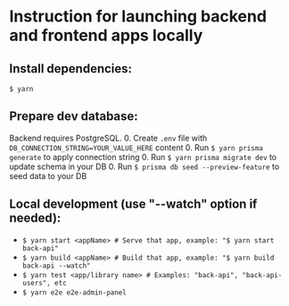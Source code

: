 # Instruction for launching backend and frontend apps locally

## Install dependencies:
`$ yarn`

## Prepare dev database:
Backend requires PostgreSQL. 
0. Create `.env` file with `DB_CONNECTION_STRING=YOUR_VALUE_HERE` content
0. Run `$ yarn prisma generate` to apply connection string
0. Run `$ yarn prisma migrate dev` to update schema in your DB
0. Run `$ prisma db seed --preview-feature` to seed data to your DB

## Local development (use "--watch" option if needed):
- `$ yarn start <appName> # Serve that app, example: "$ yarn start back-api"`
- `$ yarn build <appName> # Build that app, example: "$ yarn build back-api --watch"`
- `$ yarn test <app/library name> # Examples: "back-api", "back-api-users", etc`
- `$ yarn e2e e2e-admin-panel`
